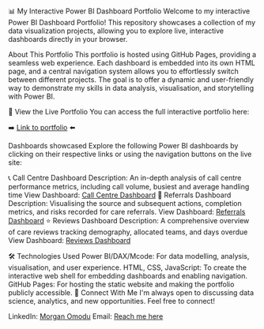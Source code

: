 📊 My Interactive Power BI Dashboard Portfolio
Welcome to my interactive Power BI Dashboard Portfolio! This repository showcases a collection of my data visualization projects, allowing you to explore live, interactive dashboards directly in your browser.

About This Portfolio
This portfolio is hosted using GitHub Pages, providing a seamless web experience. Each dashboard is embedded into its own HTML page, and a central navigation system allows you to effortlessly switch between different projects. The goal is to offer a dynamic and user-friendly way to demonstrate my skills in data analysis, visualisation, and storytelling with Power BI.

🚀 View the Live Portfolio
You can access the full interactive portfolio here:

➡️ [Link to portfolio](https://comodu20.github.io/MyPowerBIProjects/) ⬅️

Dashboards showcased
Explore the following Power BI dashboards by clicking on their respective links or using the navigation buttons on the live site:

📞 Call Centre Dashboard
Description: An in-depth analysis of call centre performance metrics, including call volume, busiest and average handling time
View Dashboard: [Call Centre Dashboard](https://app.powerbi.com/view?r=eyJrIjoiMTc0NmI0YTItODEwNi00NmFlLWI4M2ItNTg3M2E4OWE4OWFkIiwidCI6ImQwNzFmZDVjLTdjZGYtNDQzOS05YTE5LWJkYjgzOTc1YmVmNSJ9)
🤝 Referrals Dashboard
Description: Visualising the source and subsequent actions, completion metrics, and risks recorded for care referrals.
View Dashboard: [Referrals Dashboard](https://app.powerbi.com/view?r=eyJrIjoiNzdlZDBiZjYtNjg4NC00MzM0LTkxNWMtOWY3NzY2ZDIzYTMyIiwidCI6ImQwNzFmZDVjLTdjZGYtNDQzOS05YTE5LWJkYjgzOTc1YmVmNSJ9)
⭐️ Reviews Dashboard
Description: A comprehensive overview of care reviews tracking demography, allocated teams, and days overdue
View Dashboard: [Reviews Dashboard](https://app.powerbi.com/view?r=eyJrIjoiMTRhMTgyNzktN2Q3Yi00ZGY2LWI2ODUtZmE1NDI5NjAxNzM2IiwidCI6ImQwNzFmZDVjLTdjZGYtNDQzOS05YTE5LWJkYjgzOTc1YmVmNSJ9)


🛠️ Technologies Used
Power BI/DAX/Mcode: For data modelling, analysis, visualisation, and user experience.
HTML, CSS, JavaScript: To create the interactive web shell for embedding dashboards and enabling navigation.
GitHub Pages: For hosting the static website and making the portfolio publicly accessible.
📧 Connect With Me
I'm always open to discussing data science, analytics, and new opportunities. Feel free to connect!

LinkedIn: [Morgan Omodu](https://www.linkedin.com/in/morganomodu/)
Email: [Reach me here](omodumorgan@gmail.com)
